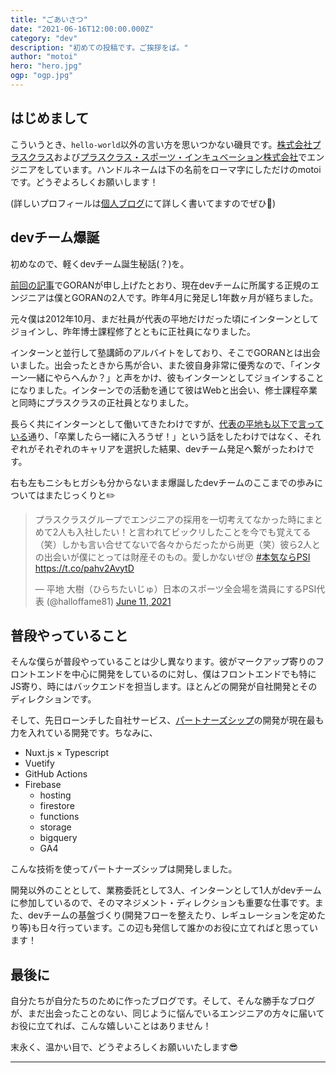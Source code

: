```yaml
---
title: "ごあいさつ"
date: "2021-06-16T12:00:00.000Z"
category: "dev"
description: "初めての投稿です。ご挨拶をば。"
author: "motoi"
hero: "hero.jpg"
ogp: "ogp.jpg"
---
```


## はじめまして
こういうとき、`hello-world`以外の言い方を思いつかない磯貝です。[株式会社プラスクラス](https://plus-class.co.jp/)および[プラスクラス・スポーツ・インキュベーション株式会社](https://plusclass-sports-incubation.co.jp/)でエンジニアをしています。ハンドルネームは下の名前をローマ字にしただけのmotoiです。どうぞよろしくお願いします！

(詳しいプロフィールは[個人ブログ](https://motoi.dev/think/hello_world/)にて詳しく書いてますのでぜひ🥺)

## devチーム爆誕
初めなので、軽くdevチーム誕生秘話(？)を。

[前回の記事](https://dev.plus-class.jp/devlog-has-launched/)でGORANが申し上げたとおり、現在devチームに所属する正規のエンジニアは僕とGORANの2人です。昨年4月に発足し1年数ヶ月が経ちました。

元々僕は2012年10月、まだ社員が代表の平地だけだった頃にインターンとしてジョインし、昨年博士課程修了とともに正社員になりました。

インターンと並行して塾講師のアルバイトをしており、そこでGORANとは出会いました。出会ったときから馬が合い、また彼自身非常に優秀なので、「インターン一緒にやらへんか？」と声をかけ、彼もインターンとしてジョインすることになりました。インターンでの活動を通じて彼はWebと出会い、修士課程卒業と同時にプラスクラスの正社員となりました。

長らく共にインターンとして働いてきたわけですが、[代表の平地も以下で言っている](https://twitter.com/halloffame81/status/1403215255941967880?s=20)通り、「卒業したら一緒に入ろうぜ！」という話をしたわけではなく、それぞれがそれぞれのキャリアを選択した結果、devチーム発足へ繋がったわけです。

右も左もニシもヒガシも分からないまま爆誕したdevチームのここまでの歩みについてはまたじっくりと✏️

<blockquote class="twitter-tweet"><p lang="ja" dir="ltr">プラスクラスグループでエンジニアの採用を一切考えてなかった時にまとめて2人も入社したい！と言われてビックリしたことを今でも覚えてる（笑）しかも言い合せてないで各々からだったから尚更（笑）彼ら2人との出会いが僕にとっては財産そのもの。愛しかないぜ😚 <a href="https://twitter.com/hashtag/%E6%9C%AC%E6%B0%97%E3%81%AA%E3%82%89PSI?src=hash&amp;ref_src=twsrc%5Etfw">#本気ならPSI</a> <a href="https://t.co/pahv2AvytD">https://t.co/pahv2AvytD</a></p>&mdash; 平地 大樹（ひらちたいじゅ）日本のスポーツ全会場を満員にするPSI代表 (@halloffame81) <a href="https://twitter.com/halloffame81/status/1403215255941967880?ref_src=twsrc%5Etfw">June 11, 2021</a></blockquote> <script async src="https://platform.twitter.com/widgets.js" charset="utf-8"></script>

## 普段やっていること
そんな僕らが普段やっていることは少し異なります。彼がマークアップ寄りのフロントエンドを中心に開発をしているのに対し、僕はフロントエンドでも特にJS寄り、時にはバックエンドを担当します。ほとんどの開発が自社開発とそのディレクションです。

そして、先日ローンチした自社サービス、[パートナーズシップ](https://plusclass-sports-incubation.co.jp/news/partnersship.html)の開発が現在最も力を入れている開発です。ちなみに、

- Nuxt.js × Typescript
- Vuetify
- GitHub Actions
- Firebase
  - hosting
  - firestore
  - functions
  - storage
  - bigquery
  - GA4

こんな技術を使ってパートナーズシップは開発しました。

開発以外のこととして、業務委託として3人、インターンとして1人がdevチームに参加しているので、そのマネジメント・ディレクションも重要な仕事です。また、devチームの基盤づくり(開発フローを整えたり、レギュレーションを定めたり等)も日々行っています。この辺も発信して誰かのお役に立てればと思っています！

## 最後に
自分たちが自分たちのために作ったブログです。そして、そんな勝手なブログが、まだ出会ったことのない、同じように悩んでいるエンジニアの方々に届いてお役に立てれば、こんな嬉しいことはありません！

末永く、温かい目で、どうぞよろしくお願いいたします😎

---